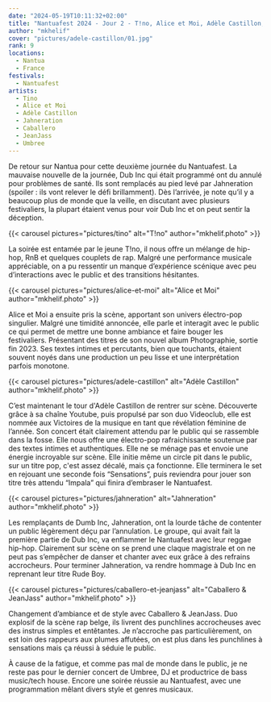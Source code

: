 ```yaml
---
date: "2024-05-19T10:11:32+02:00"
title: "Nantuafest 2024 - Jour 2 - T!no, Alice et Moi, Adèle Castillon, Jahneration, Caballero et JeanJass, Umbree"
author: "mkhelif"
cover: "pictures/adele-castillon/01.jpg"
rank: 9
locations:
  - Nantua
  - France
festivals:
  - Nantuafest
artists:
  - Tino
  - Alice et Moi
  - Adèle Castillon
  - Jahneration
  - Caballero
  - JeanJass
  - Umbree
---
```


De retour sur Nantua pour cette deuxième journée du Nantuafest.
La mauvaise nouvelle de la journée, Dub Inc qui était programmé ont du annulé pour problèmes de santé.
Ils sont remplacés au pied levé par Jahneration (spoiler : ils vont relever le défi brillamment).
Dès l’arrivée, je note qu’il y a beaucoup plus de monde que la veille, en discutant avec plusieurs festivaliers, la plupart étaient venus pour voir Dub Inc et on peut sentir la déception.


{{< carousel pictures="pictures/tino" alt="T!no" author="mkhelif.photo" >}}

La soirée est entamée par le jeune T!no, il nous offre un mélange de hip-hop, RnB et quelques couplets de rap.
Malgré une performance musicale appréciable, on a pu ressentir un manque d’expérience scénique avec peu d’interactions avec le public et des transitions hésitantes.


{{< carousel pictures="pictures/alice-et-moi" alt="Alice et Moi" author="mkhelif.photo" >}}

Alice et Moi a ensuite pris la scène, apportant son univers électro-pop singulier.
Malgré une timidité annoncée, elle parle et interagit avec le public ce qui permet de mettre une bonne ambiance et faire bouger les festivaliers.
Présentant des titres de son nouvel album Photographie, sortie fin 2023.
Ses textes intimes et percutants, bien que touchants, étaient souvent noyés dans une production un peu lisse et une interprétation parfois monotone.


{{< carousel pictures="pictures/adele-castillon" alt="Adèle Castillon" author="mkhelif.photo" >}}

C’est maintenant le tour d'Adèle Castillon de rentrer sur scène.
Découverte grâce à sa chaîne Youtube, puis propulsé par son duo Videoclub, elle est nommée aux Victoires de la musique en tant que révélation féminine de l’année.
Son concert était clairement attendu par le public qui se rassemble dans la fosse.
Elle nous offre une électro-pop rafraichissante soutenue par des textes intimes et authentiques.
Elle ne se ménage pas et envoie une énergie incroyable sur scène.
Elle initie même un circle pit dans le public, sur un titre pop, c'est assez décalé, mais ça fonctionne.
Elle terminera le set en rejouant une seconde fois “Sensations”, puis reviendra pour jouer son titre très attendu “Impala” qui finira d’embraser le Nantuafest.


{{< carousel pictures="pictures/jahneration" alt="Jahneration" author="mkhelif.photo" >}}

Les remplaçants de Dumb Inc, Jahneration, ont la lourde tâche de contenter un public légèrement déçu par l’annulation.
Le groupe, qui avait fait la première partie de Dub Inc, va enflammer le Nantuafest avec leur reggae hip-hop.
Clairement sur scène on se prend une claque magistrale et on ne peut pas s’empêcher de danser et chanter avec eux grâce à des refrains accrocheurs.
Pour terminer Jahneration, va rendre hommage à Dub Inc en reprenant leur titre Rude Boy.


{{< carousel pictures="pictures/caballero-et-jeanjass" alt="Caballero & JeanJass" author="mkhelif.photo" >}}

Changement d’ambiance et de style avec Caballero & JeanJass. Duo explosif de la scène rap belge, ils livrent des punchlines accrocheuses avec des instrus simples et entêtantes. Je n’accroche pas particulièrement, on est loin des rappeurs aux plumes affutées, on est plus dans les punchlines à sensations mais ça réussi à séduie le public.

À cause de la fatigue, et comme pas mal de monde dans le public, je ne reste pas pour le dernier concert de Umbree, DJ et productrice de bass music/tech house.
Encore une soirée réussie au Nantuafest, avec une programmation mêlant divers style et genres musicaux.
